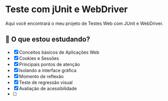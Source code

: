 # Teste com jUnit e WebDriver

Aqui você encontrará o meu projeto de Testes Web com JUnit e WebDriver.

## 📌 O que estou estudando?
 
  - [x] Conceitos básicos de Aplicações Web 
  - [x] Cookies e Sessões
  - [x] Principais pontos de atenção
  - [x] Isolando a interface gráfica
  - [x] Momento de reflexão
  - [x] Teste de regressão visual
  - [x] Avaliação de acessibilidade
  - [ ] 
